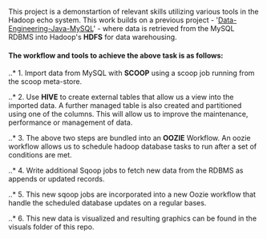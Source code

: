 This project is a demonstartion of relevant skills utilizing various tools in the Hadoop echo system. This work builds on a previous project - '[Data-Engineering-Java-MySQL](https://github.com/RonKG/Data-Engineering-Java)' - where data is retrieved from the MySQL RDBMS into Hadoop's **HDFS** for data warehousing.

#### The workflow and tools to achieve the above task is as follows:

..* 1. Import data from MySQL with **SCOOP** using a scoop job running from the scoop meta-store.

..* 2. Use **HIVE** to create external tables that allow us a view into the imported data. A further managed table is also created and partitioned using one of the columns. This will allow us to improve the maintenance, performance or management of data.

..* 3. The above two steps are bundled into an **OOZIE** Workflow. An oozie workflow allows us to schedule hadoop database tasks to run after a set of conditions are met.

..* 4. Write additional Sqoop jobs to fetch new data from the RDBMS as appends or updated records.

..* 5. This new  sqoop jobs are incorporated into a new Oozie workflow that handle the scheduled database updates on a regular bases.

..* 6. This new data is visualized and resulting graphics can be found in the visuals folder of this repo.

